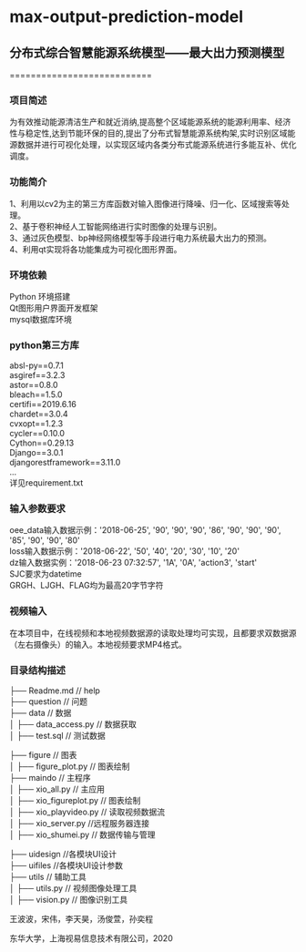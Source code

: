 # max-output-prediction-model
## 分布式综合智慧能源系统模型——最大出力预测模型

===========================<br>
### 项目简述
为有效推动能源清洁生产和就近消纳,提高整个区域能源系统的能源利用率、经济性与稳定性,达到节能环保的目的,提出了分布式智慧能源系统构架,实时识别区域能源数据并进行可视化处理，以实现区域内各类分布式能源系统进行多能互补、优化调度。
### 功能简介
1、利用以cv2为主的第三方库函数对输入图像进行降噪、归一化、区域搜索等处理。<br>
2、基于卷积神经人工智能网络进行实时图像的处理与识别。<br>
3、通过灰色模型、bp神经网络模型等手段进行电力系统最大出力的预测。<br>
4、利用qt实现将各功能集成为可视化图形界面。<br>
### 环境依赖
Python 环境搭建<br>
Qt图形用户界面开发框架<br>
mysql数据库环境<br>

### python第三方库
absl-py==0.7.1<br>
asgiref==3.2.3<br>
astor==0.8.0<br>
bleach==1.5.0<br>
certifi==2019.6.16<br>
chardet==3.0.4<br>
cvxopt==1.2.3<br>
cycler==0.10.0<br>
Cython==0.29.13<br>
Django==3.0.1<br>
djangorestframework==3.11.0<br>
...<br>
详见requirement.txt

### 输入参数要求
oee_data输入数据示例：'2018-06-25', '90', '90', '90', '86', '90', '90', '90', '85', '90', '90', '80'<br>
loss输入数据示例：'2018-06-22', '50', '40', '20', '30', '10', '20'<br>
dz输入数据实例：'2018-06-23 07:32:57', '1A', '0A', 'action3', 'start'<br>
SJC要求为datetime<br>
GRGH、LJGH、FLAG均为最高20字节字符

### 视频输入
在本项目中，在线视频和本地视频数据源的读取处理均可实现，且都要求双数据源（左右摄像头）的输入。本地视频要求MP4格式。

### 目录结构描述
├── Readme.md                   // help<br>
├── question                    // 问题<br>
├── data                        // 数据<br>
│   ├── data_access.py         // 数据获取<br>
│   ├── test.sql               // 测试数据<br>

├── figure                      // 图表<br>
│   ├── figure_plot.py         // 图表绘制<br>
├── maindo                         // 主程序<br>
│   ├── xio_all.py         // 主应用<br>
│   ├── xio_figureplot.py         // 图表绘制<br>
│   ├── xio_playvideo.py          // 读取视频数据流<br>
│   ├── xio_server.py             //远程服务器连接<br>
│   ├── xio_shumei.py             // 数据传输与管理<br>

├── uidesign                        //各模块UI设计<br>
├── uifiles                         //各模块UI设计参数<br>
├── utils                           // 辅助工具<br>
│   ├── utils.py         // 视频图像处理工具<br>
│   ├── vision.py         // 图像识别工具<br>





王波波，宋伟，李天昊，汤俊萱，孙奕程

东华大学，上海视易信息技术有限公司，2020
